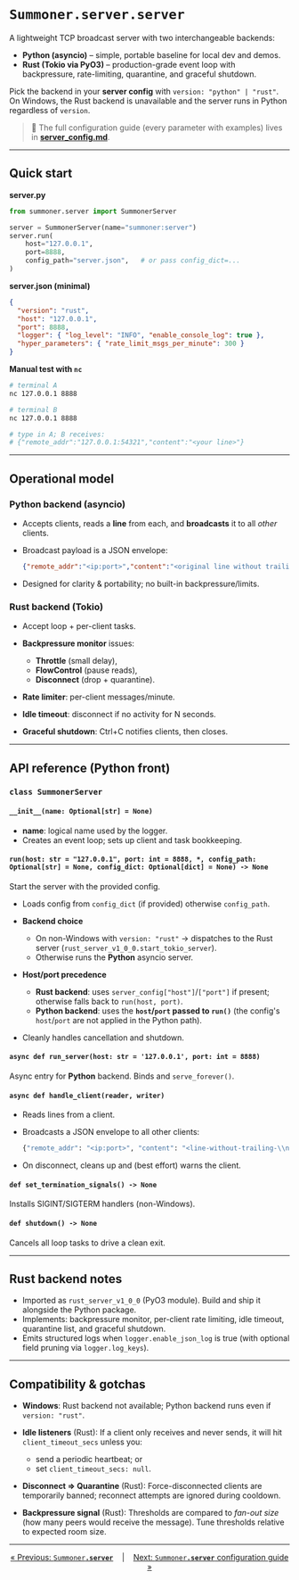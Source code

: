 # <code style="background: transparent;">Summoner<b>.server.server</b></code>

A lightweight TCP broadcast server with two interchangeable backends:

* **Python (asyncio)** – simple, portable baseline for local dev and demos.
* **Rust (Tokio via PyO3)** – production-grade event loop with backpressure, rate-limiting, quarantine, and graceful shutdown.

Pick the backend in your **server config** with `version: "python" | "rust"`. On Windows, the Rust backend is unavailable and the server runs in Python regardless of `version`.

> 📎 The full configuration guide (every parameter with examples) lives in **[server_config.md](./server_config.md)**.

---

## Quick start

**server.py**

```python
from summoner.server import SummonerServer

server = SummonerServer(name="summoner:server")
server.run(
    host="127.0.0.1",
    port=8888,
    config_path="server.json",   # or pass config_dict=...
)
```

**server.json (minimal)**

```json
{
  "version": "rust",
  "host": "127.0.0.1",
  "port": 8888,
  "logger": { "log_level": "INFO", "enable_console_log": true },
  "hyper_parameters": { "rate_limit_msgs_per_minute": 300 }
}
```

**Manual test with `nc`**

```bash
# terminal A
nc 127.0.0.1 8888

# terminal B
nc 127.0.0.1 8888

# type in A; B receives:
# {"remote_addr":"127.0.0.1:54321","content":"<your line>"}
```

---

## Operational model

### Python backend (asyncio)

* Accepts clients, reads a **line** from each, and **broadcasts** it to all *other* clients.
* Broadcast payload is a JSON envelope:

  ```json
  {"remote_addr":"<ip:port>","content":"<original line without trailing \\n>"}
  ```
* Designed for clarity & portability; no built-in backpressure/limits.

### Rust backend (Tokio)

* Accept loop + per-client tasks.
* **Backpressure monitor** issues:

  * **Throttle** (small delay),
  * **FlowControl** (pause reads),
  * **Disconnect** (drop + quarantine).
* **Rate limiter**: per-client messages/minute.
* **Idle timeout**: disconnect if no activity for N seconds.
* **Graceful shutdown**: Ctrl+C notifies clients, then closes.

---

## API reference (Python front)

### `class SummonerServer`

#### `__init__(name: Optional[str] = None)`

* **name**: logical name used by the logger.
* Creates an event loop; sets up client and task bookkeeping.

#### `run(host: str = "127.0.0.1", port: int = 8888, *, config_path: Optional[str] = None, config_dict: Optional[dict] = None) -> None`

Start the server with the provided config.

* Loads config from `config_dict` (if provided) otherwise `config_path`.
* **Backend choice**

  * On non-Windows with `version: "rust"` → dispatches to the Rust server (`rust_server_v1_0_0.start_tokio_server`).
  * Otherwise runs the **Python** asyncio server.
* **Host/port precedence**

  * **Rust backend**: uses `server_config["host"]`/`["port"]` if present; otherwise falls back to `run(host, port)`.
  * **Python backend**: uses the **`host`/`port` passed to `run()`** (the config's `host`/`port` are not applied in the Python path).
* Cleanly handles cancellation and shutdown.

#### `async def run_server(host: str = '127.0.0.1', port: int = 8888)`

Async entry for **Python** backend. Binds and `serve_forever()`.

#### `async def handle_client(reader, writer)`

* Reads lines from a client.
* Broadcasts a JSON envelope to all other clients:

  ```python
  {"remote_addr": "<ip:port>", "content": "<line-without-trailing-\\n>"}
  ```
* On disconnect, cleans up and (best effort) warns the client.

#### `def set_termination_signals() -> None`

Installs SIGINT/SIGTERM handlers (non-Windows).

#### `def shutdown() -> None`

Cancels all loop tasks to drive a clean exit.

---

## Rust backend notes

* Imported as `rust_server_v1_0_0` (PyO3 module). Build and ship it alongside the Python package.
* Implements: backpressure monitor, per-client rate limiting, idle timeout, quarantine list, and graceful shutdown.
* Emits structured logs when `logger.enable_json_log` is true (with optional field pruning via `logger.log_keys`).

---

## Compatibility & gotchas

* **Windows**: Rust backend not available; Python backend runs even if `version: "rust"`.
* **Idle listeners** (Rust): If a client only receives and never sends, it will hit `client_timeout_secs` unless you:

  * send a periodic heartbeat; or
  * set `client_timeout_secs: null`.
* **Disconnect ⇒ Quarantine** (Rust): Force-disconnected clients are temporarily banned; reconnect attempts are ignored during cooldown.
* **Backpressure signal** (Rust): Thresholds are compared to *fan-out size* (how many peers would receive the message). Tune thresholds relative to expected room size.

---

<p align="center">
  <a href="../server.md">&laquo; Previous: <code style="background: transparent;">Summoner<b>.server</b></code></a>
  &nbsp;&nbsp;&nbsp;|&nbsp;&nbsp;&nbsp;
  <a href="./configs.md">Next: <code style="background: transparent;">Summoner<b>.server</b></code> configuration guide &raquo;</a>
</p>
